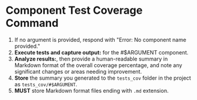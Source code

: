 # Component Test Coverage Command

1. If no argument is provided, respond with "Error: No component name provided."
2. **Execute tests and capture output:** for the #$ARGUMENT component.
3. **Analyze results:**, then provide a human-readable summary in Markdown format of the overall coverage percentage, and note any significant changes or areas needing improvement.
4. **Store** the summary you generated to the `tests_cov` folder in the project as `tests_cov/#$ARGUMENT`.
5. **MUST** store Markdown format files ending with `.md` extension.
